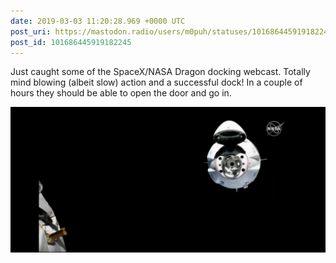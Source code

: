 ```yaml
---
date: 2019-03-03 11:20:28.969 +0000 UTC
post_uri: https://mastodon.radio/users/m0puh/statuses/101686445919182245
post_id: 101686445919182245
---
```

Just caught some of the SpaceX/NASA Dragon docking webcast. Totally mind blowing (albeit slow) action and a successful dock! In a couple of hours they should be able to open the door and go in.


![A view of the Dragon capsule from the ISS. The capture is a round white object in top right, and a small indistinct second of the ISS in in the bottom left. The capsule has a bulge on top, which is the open nose cone, and several small apertures in a ring, which are part of the docking system.](30430.png)

